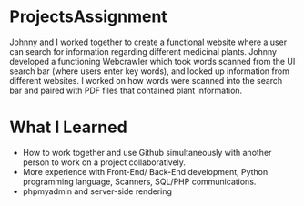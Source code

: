 # ProjectsAssignment
 
 Johnny and I worked together to create a functional website where a user can search for information regarding different medicinal plants. Johnny developed a functioning Webcrawler which took words scanned from the UI search bar (where users enter key words), and looked up information from different websites. I worked on how words were scanned into the search bar and paired with PDF files that contained plant information.
 
 # What I Learned
 - How to work together and use Github simultaneously with another person to work on a project collaboratively.
 - More experience with Front-End/ Back-End development, Python programming language, Scanners, SQL/PHP communications.
 - phpmyadmin and server-side rendering
